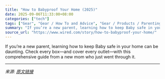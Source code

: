 ```yaml
---
title: "How to Babyproof Your Home (2025)"
date: 2025-09-06T11:33:00+08:00
categories: ["tech"]
tags: ["Gear", "Gear / How To and Advice", "Gear / Products / Parenting", "how-to", "kids", "parenting", "Safety", "Safety First"]
summary: "If you’re a new parent, learning how to keep Baby safe in your home can be daunting. Check every box—and cover every outlet—with this comprehensive guide from a new mom who just went through it."
source_url: "https://www.wired.com/story/how-to-babyproof-your-home/"
---
```


If you’re a new parent, learning how to keep Baby safe in your home can be daunting. Check every box—and cover every outlet—with this comprehensive guide from a new mom who just went through it.

---

*来源: [原文链接](https://www.wired.com/story/how-to-babyproof-your-home/)*
